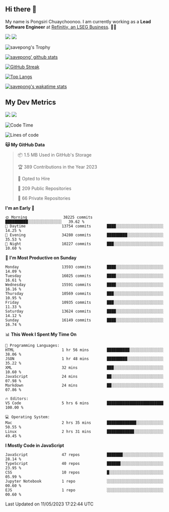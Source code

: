 ## Hi there 👋

My name is Pongsiri Chuaychoonoo. I am currently working as a **Lead Software Engineer** at [Refinitiv, an LSEG Business](https://www.refinitiv.com). 👨‍💻

[<img src="https://img.shields.io/badge/savepong.com-%230077B5.svg?&style=for-the-badge&color=81e6d9" />](https://savepong.com)
[<img src="https://img.shields.io/badge/linkedin-%230077B5.svg?&style=for-the-badge&logo=linkedin&logoColor=white" />](https://www.linkedin.com/in/savepong)

![savepong's Trophy](https://github-profile-trophy.vercel.app/?username=savepong&theme=flat&rank=SECRET,SSS,SS,S,AAA,AA,A&margin-w=15&no-bg=true&no-frame=true)

[![savepong' github stats](https://github-readme-stats.vercel.app/api?username=savepong&show_icons=true&count_private=true&theme=gotham&hide_border=true&bg_color=00000000&text_color=768390FF)](https://savepong.com/posts/stats)

[![GitHub Streak](https://github-readme-streak-stats.herokuapp.com?user=savepong&theme=gotham&hide_border=true&background=00000000&dates=768390FF)](https://savepong.com/posts/stats)

[![Top Langs](https://github-readme-stats.vercel.app/api/top-langs/?username=savepong&layout=compact&langs_count=10&theme=gotham&hide_border=true&bg_color=00000000&text_color=768390FF)](https://savepong.com/posts/stats)

[![savepong's wakatime stats](https://github-readme-stats.vercel.app/api/wakatime?username=@savepong&layout=default&theme=gotham&hide_border=true&bg_color=00000000&text_color=768390FF)](https://savepong.com/posts/stats)

## My Dev Metrics

[![](https://komarev.com/ghpvc/?username=savepong&color=blue&label=Profile%20Views)](https://github.com/savepong)
[![](https://img.shields.io/github/followers/savepong?label=GitHub%20Followers)](https://github.com/savepong)

<!--START_SECTION:waka-->
![Code Time](http://img.shields.io/badge/Code%20Time-1%2C245%20hrs%2016%20mins-blue)

![Lines of code](https://img.shields.io/badge/From%20Hello%20World%20I%27ve%20Written-58.1%20million%20lines%20of%20code-blue)

**🐱 My GitHub Data** 

> 📦 1.5 MB Used in GitHub's Storage 
 > 
> 🏆 389 Contributions in the Year 2023
 > 
> 💼 Opted to Hire
 > 
> 📜 209 Public Repositories 
 > 
> 🔑 66 Private Repositories 
 > 
**I'm an Early 🐤** 

```text
🌞 Morning                38225 commits       ██████████░░░░░░░░░░░░░░░   39.62 % 
🌆 Daytime                13754 commits       ████░░░░░░░░░░░░░░░░░░░░░   14.25 % 
🌃 Evening                34280 commits       █████████░░░░░░░░░░░░░░░░   35.53 % 
🌙 Night                  10227 commits       ███░░░░░░░░░░░░░░░░░░░░░░   10.60 % 
```
📅 **I'm Most Productive on Sunday** 

```text
Monday                   13593 commits       ████░░░░░░░░░░░░░░░░░░░░░   14.09 % 
Tuesday                  16025 commits       ████░░░░░░░░░░░░░░░░░░░░░   16.61 % 
Wednesday                15591 commits       ████░░░░░░░░░░░░░░░░░░░░░   16.16 % 
Thursday                 10569 commits       ███░░░░░░░░░░░░░░░░░░░░░░   10.95 % 
Friday                   10935 commits       ███░░░░░░░░░░░░░░░░░░░░░░   11.33 % 
Saturday                 13624 commits       ████░░░░░░░░░░░░░░░░░░░░░   14.12 % 
Sunday                   16149 commits       ████░░░░░░░░░░░░░░░░░░░░░   16.74 % 
```


📊 **This Week I Spent My Time On** 

```text
💬 Programming Languages: 
HTML                     1 hr 56 mins        ██████████░░░░░░░░░░░░░░░   38.06 % 
JSON                     1 hr 48 mins        █████████░░░░░░░░░░░░░░░░   35.22 % 
XML                      32 mins             ███░░░░░░░░░░░░░░░░░░░░░░   10.60 % 
JavaScript               24 mins             ██░░░░░░░░░░░░░░░░░░░░░░░   07.98 % 
Markdown                 24 mins             ██░░░░░░░░░░░░░░░░░░░░░░░   07.86 % 

🔥 Editors: 
VS Code                  5 hrs 6 mins        █████████████████████████   100.00 % 

💻 Operating System: 
Mac                      2 hrs 35 mins       █████████████░░░░░░░░░░░░   50.55 % 
Linux                    2 hrs 31 mins       ████████████░░░░░░░░░░░░░   49.45 % 
```

**I Mostly Code in JavaScript** 

```text
JavaScript               47 repos            ███████░░░░░░░░░░░░░░░░░░   28.14 % 
TypeScript               40 repos            ██████░░░░░░░░░░░░░░░░░░░   23.95 % 
CSS                      10 repos            █░░░░░░░░░░░░░░░░░░░░░░░░   05.99 % 
Jupyter Notebook         1 repo              ░░░░░░░░░░░░░░░░░░░░░░░░░   00.60 % 
EJS                      1 repo              ░░░░░░░░░░░░░░░░░░░░░░░░░   00.60 % 
```




 Last Updated on 11/05/2023 17:22:44 UTC
<!--END_SECTION:waka-->

<!--
**savepong/savepong** is a ✨ _special_ ✨ repository because its `README.md` (this file) appears on your GitHub profile.

Here are some ideas to get you started:

- 🔭 I’m currently working on WebComponents and TypeScript.
- 🌱 I’m currently learning ...
- 👯 I’m looking to collaborate on ...
- 🤔 I’m looking for help with ...
- 💬 Ask me about ...
- 📫 How to reach me: ...
- 😄 Pronouns: ...
- ⚡ Fun fact: ...
-->
